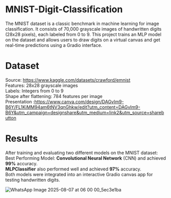 # MNIST-Digit-Classification
The MNIST dataset is a classic benchmark in machine learning for image classification. It consists of 70,000 grayscale images of handwritten digits (28x28 pixels), each labeled from 0 to 9.  This project trains an MLP model on the dataset and allows users to draw digits on a virtual canvas and get real-time predictions using a Gradio interface. 

# Dataset
Source: https://www.kaggle.com/datasets/crawford/emnist<br>
Features: 28x28 grayscale images<br>
Labels: Integers from 0 to 9<br>
Shape after flattening: 784 features per image<br>
Presentation :https://www.canva.com/design/DAGvIm9-B6Y/FL1KiMM94am6tNV3qnGhkw/edit?utm_content=DAGvIm9-B6Y&utm_campaign=designshare&utm_medium=link2&utm_source=sharebutton<br>

# Results
After training and evaluating two different models on the MNIST dataset:<br>
Best Performing Model: **Convolutional Neural Network** (CNN) and achieved **99%** accuracy.<br>
**MLPClassifier** also performed well and achieved **97%** accuracy.<br>
Both models were integrated into an interactive Gradio canvas app for testing handwritten digits.<br>


![WhatsApp Image 2025-08-07 at 06 00 00_5ec3e1ba](https://github.com/user-attachments/assets/c85abdda-7eda-43e8-a42f-73100f048e03)
